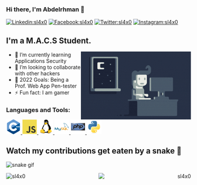 ### Hi there, I'm Abdelrhman  👋 

[![Linkedin:sl4x0](https://img.shields.io/badge/-sl4x0-blue?style=flat-square&logo=Linkedin&logoColor=white&link=https://www.linkedin.com/in/sl4x0/)](https://www.linkedin.com/in/sl4x0/)
[![Facebook:sl4x0](https://img.shields.io/badge/-sl4x0-blue?style=flat-square&logo=facebook&logoColor=white&link=https://www.facebook.com/sl4x0/)](https://www.facebook.com/sl4x0/)
[![Twitter:sl4x0](https://img.shields.io/badge/-sl4x0-blue?style=flat-square&logo=twitter&logoColor=white&link=https://www.twitter.com/sl4x0/)](https://www.twitter.com/sl4x0/)
[![Instagram:sl4x0](https://img.shields.io/badge/-sl4x0-red?style=flat-square&logo=instagram&logoColor=white&link=https://www.instagram.com/sl4x0/)](https://www.instagram.com/sl4x0/)




## I'm a M.A.C.S Student.
<img alt="Night Coding" src="https://raw.githubusercontent.com/AVS1508/AVS1508/master/assets/Night-Coding.gif" align="right"/>

- 🌱 I’m currently learning Applications Security
- 👯 I’m looking to collaborate with other hackers
- 🥅 2022 Goals: Being a Prof. Web App Pen-tester
- ⚡ Fun fact: I am gamer



<p> 
<h3 align="left">Languages and Tools:</h3>
<p align="left"> <a href="https://www.w3schools.com/cpp/" target="_blank" rel="noreferrer"> <img src="https://raw.githubusercontent.com/devicons/devicon/master/icons/cplusplus/cplusplus-original.svg" alt="cplusplus" width="40" height="40"/> </a> <a href="https://developer.mozilla.org/en-US/docs/Web/JavaScript" target="_blank" rel="noreferrer"> <img src="https://raw.githubusercontent.com/devicons/devicon/master/icons/javascript/javascript-original.svg" alt="javascript" width="40" height="40"/> </a> <a href="https://www.linux.org/" target="_blank" rel="noreferrer"> <img src="https://raw.githubusercontent.com/devicons/devicon/master/icons/linux/linux-original.svg" alt="linux" width="40" height="40"/> </a> <a href="https://www.mysql.com/" target="_blank" rel="noreferrer"> <img src="https://raw.githubusercontent.com/devicons/devicon/master/icons/mysql/mysql-original-wordmark.svg" alt="mysql" width="40" height="40"/> </a> <a href="https://www.php.net" target="_blank" rel="noreferrer"> <img src="https://raw.githubusercontent.com/devicons/devicon/master/icons/php/php-original.svg" alt="php" width="40" height="40"/> </a> <a href="https://www.python.org" target="_blank" rel="noreferrer"> <img src="https://raw.githubusercontent.com/devicons/devicon/master/icons/python/python-original.svg" alt="python" width="40" height="40"/> </a>
</p>






## Watch my contributions get eaten by a snake 🐍
![snake gif](https://user-images.githubusercontent.com/88105077/166116856-9251de7f-d2df-46fd-901b-5920e8047e52.svg)



<p align="left"><img width="50%" align="left" src="https://github-readme-stats.vercel.app/api?username=sl4x0&show_icons=true&include_all_commits=true&theme=radical&hide_border=true" alt="sl4x0" /></p>



<p align="right"><img width="50%" align="right" sy src="https://github-readme-stats.vercel.app/api/top-langs/?username=sl4x0&layout=compact&theme=radical&hide_border=true" alt="sl4x0" /></p>
